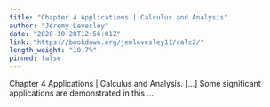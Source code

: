 ```yaml
---
title: "Chapter 4 Applications | Calculus and Analysis"
author: "Jeremy Levesley"
date: "2020-10-28T12:56:01Z"
link: "https://bookdown.org/jemlevesley11/calc2/"
length_weight: "10.7%"
pinned: false
---
```


Chapter 4 Applications | Calculus and Analysis. [...] Some significant applications are demonstrated in this ...
